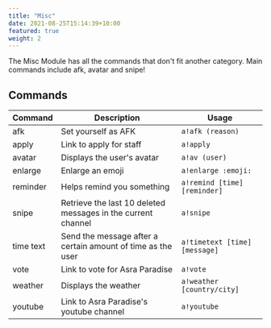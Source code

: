 ```yaml
---
title: "Misc"
date: 2021-08-25T15:14:39+10:00
featured: true
weight: 2
---
```


The Misc Module has all the commands that don't fit another category. Main commands include afk, avatar and snipe!

## Commands

| Command   | Description                                                   | Usage                         |
| --------- | ------------------------------------------------------------- | ----------------------------- |
| afk       | Set yourself as AFK                                           | `a!afk (reason)`              |
| apply     | Link to apply for staff                                       | `a!apply`                     |
| avatar    | Displays the user's avatar                                    | `a!av (user)`                 |
| enlarge   | Enlarge an emoji                                              | `a!enlarge :emoji:`           |
| reminder  | Helps remind you something                                    | `a!remind [time] [reminder]`  |
| snipe     | Retrieve the last 10 deleted messages in the current channel  | `a!snipe`                     |
| time text | Send the message after a certain amount of time as the user   | `a!timetext [time] [message]` |
| vote      | Link to vote for Asra Paradise                                | `a!vote`                      |
| weather   | Displays the weather                                          | `a!weather [country/city]`    |
| youtube   | Link to Asra Paradise's youtube channel                       | `a!youtube`                   |